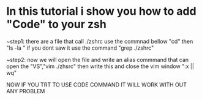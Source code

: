 # In this tutorial i show you how to add "Code" to your zsh
~step1: there are a file that call ./zshrc use the commnad bellow "cd" then "ls -la " if you dont saw it use the command "grep ./zshrc"

~step2: now we will open the file and write an alias commmand that can open the "VS","vim ./zhsrc" then write this <alias code="open -a 'Visual Studio Code'">and close the vim window ":x || wq"
  
  NOW IF YOU TRT TO USE CODE COMMAND IT WILL WORK WITH OUT ANY PROBLEM
